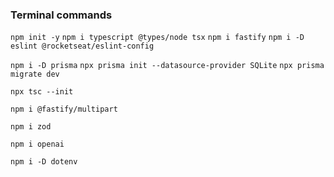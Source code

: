 ### Terminal commands

`npm init -y`
`npm i typescript @types/node tsx`
`npm i fastify`
`npm i -D eslint @rocketseat/eslint-config`

`npm i -D prisma`
`npx prisma init --datasource-provider SQLite`
`npx prisma migrate dev`

`npx tsc --init`

`npm i @fastify/multipart`

`npm i zod`

`npm i openai`

`npm i -D dotenv`
